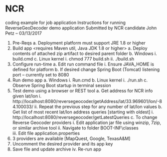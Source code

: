 # NCR
coding example for job application
Instructions for running ReverseGeoDecoder demo application
Submitted by NCR candidate John Petz – 03/13/2017
1.	Pre-Reqs
a.	Deployment platform must support JRE 1.8 or higher
2.	Build app <requires Maven util, Java JDK 1.8 or higher>
a.	Deploy contents of attached zip artifact to desired parent folder
b.	Windows
i.	build.cmd
c.	Linux kernel
i.	chmod 777 build.sh
ii.	./build.sh
3.	Configure run-time <optional>
a.	Edit run command file
i.	Ensure JAVA_HOME is defined for platform
b.	If desired change Spring Boot (Tomcat) listening port – currently set to 8080
4.	Run demo app
a.	Windows
i.	Run.cmd
b.	Linux kernel
i.	./run.sh
c.	Observe Spring Boot startup in terminal session
5.	Test demo using a browser or REST tool 
a.	Get address for NCR info given lat/lon
i.	http://localhost:8080/reversegeocoder/getAddress/lat/33.969601/lon/-84.100033/
ii.	Repeat the previous step for any number of lat/lon values
b.	Get list of most recent lat/lon address queries [starting with oldest]
i.	http://localhost:8080/reversegeocoder/getLatestQueries
c.	To change Reverse Geocoder providers
i.	Edit application jar file using winzip, 7zip, or similar archive tool
ii.	Navigate to folder BOOT-INF\classes\
iii.	Edit file application.properties
1.	3 providers are available [MapQuest, Google, TexasA&M]
2.	Uncomment the desired provider and its app key
3.	Save file and update archive
iv.	Re-run app
